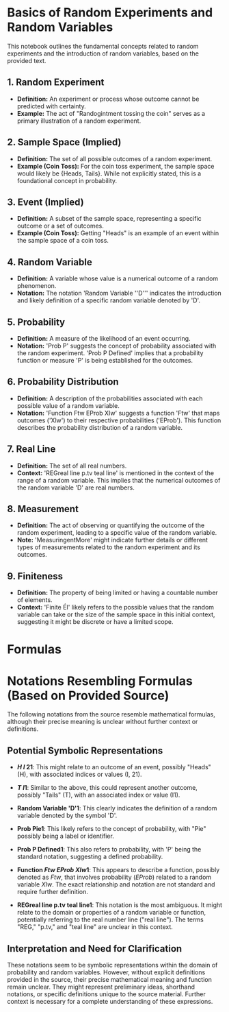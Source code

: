 # Basics of Random Experiments and Random Variables

This notebook outlines the fundamental concepts related to random experiments and the introduction of random variables, based on the provided text.

## 1. Random Experiment

- **Definition:** An experiment or process whose outcome cannot be predicted with certainty.
- **Example:** The act of "Randogintment tossing the coin" serves as a primary illustration of a random experiment.

## 2. Sample Space (Implied)

- **Definition:** The set of all possible outcomes of a random experiment.
- **Example (Coin Toss):** For the coin toss experiment, the sample space would likely be {Heads, Tails}. While not explicitly stated, this is a foundational concept in probability.

## 3. Event (Implied)

- **Definition:** A subset of the sample space, representing a specific outcome or a set of outcomes.
- **Example (Coin Toss):** Getting "Heads" is an example of an event within the sample space of a coin toss.

## 4. Random Variable

- **Definition:** A variable whose value is a numerical outcome of a random phenomenon.
- **Notation:** The notation 'Random Variable ''D''' indicates the introduction and likely definition of a specific random variable denoted by 'D'.

## 5. Probability

- **Definition:** A measure of the likelihood of an event occurring.
- **Notation:** 'Prob P' suggests the concept of probability associated with the random experiment. 'Prob P Defined' implies that a probability function or measure 'P' is being established for the outcomes.

## 6. Probability Distribution

- **Definition:** A description of the probabilities associated with each possible value of a random variable.
- **Notation:** 'Function Ftw EProb XIw' suggests a function 'Ftw' that maps outcomes ('Xlw') to their respective probabilities ('EProb'). This function describes the probability distribution of a random variable.

## 7. Real Line

- **Definition:** The set of all real numbers.
- **Context:** 'REGreal line p.tv teal line' is mentioned in the context of the range of a random variable. This implies that the numerical outcomes of the random variable 'D' are real numbers.

## 8. Measurement

- **Definition:** The act of observing or quantifying the outcome of the random experiment, leading to a specific value of the random variable.
- **Note:** 'MeasuringentMore' might indicate further details or different types of measurements related to the random experiment and its outcomes.

## 9. Finiteness

- **Definition:** The property of being limited or having a countable number of elements.
- **Context:** 'Finite ÉI' likely refers to the possible values that the random variable can take or the size of the sample space in this initial context, suggesting it might be discrete or have a limited scope.

# Formulas

# Notations Resembling Formulas (Based on Provided Source)

The following notations from the source resemble mathematical formulas, although their precise meaning is unclear without further context or definitions.

## Potential Symbolic Representations

- **$H \ I \ 21$**: This might relate to an outcome of an event, possibly "Heads" (H), with associated indices or values (I, 21).

- **$T \ I1$**: Similar to the above, this could represent another outcome, possibly "Tails" (T), with an associated index or value (I1).

- **Random Variable 'D'1**: This clearly indicates the definition of a random variable denoted by the symbol 'D'.

- **Prob Pie1**: This likely refers to the concept of probability, with "Pie" possibly being a label or identifier.

- **Prob P Defined1**: This also refers to probability, with 'P' being the standard notation, suggesting a defined probability.

- **Function $Ftw \ EProb \ XIw1$**: This appears to describe a function, possibly denoted as $Ftw$, that involves probability ($EProb$) related to a random variable $XIw$. The exact relationship and notation are not standard and require further definition.

- **REGreal line p.tv teal line1**: This notation is the most ambiguous. It might relate to the domain or properties of a random variable or function, potentially referring to the real number line ("real line"). The terms "REG," "p.tv," and "teal line" are unclear in this context.

## Interpretation and Need for Clarification

These notations seem to be symbolic representations within the domain of probability and random variables. However, without explicit definitions provided in the source, their precise mathematical meaning and function remain unclear. They might represent preliminary ideas, shorthand notations, or specific definitions unique to the source material. Further context is necessary for a complete understanding of these expressions.